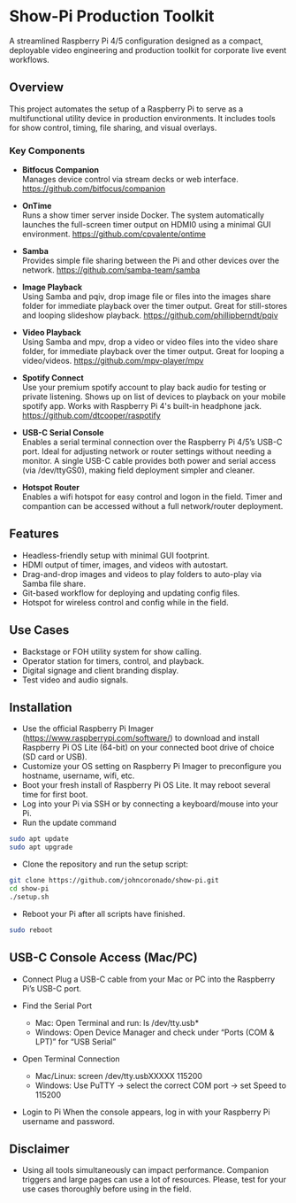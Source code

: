 # Show-Pi Production Toolkit

A streamlined Raspberry Pi 4/5 configuration designed as a compact, deployable video engineering and production toolkit for corporate live event workflows.

## Overview

This project automates the setup of a Raspberry Pi to serve as a multifunctional utility device in production environments. It includes tools for show control, timing, file sharing, and visual overlays.

### Key Components

- **Bitfocus Companion**  
  Manages device control via stream decks or web interface. https://github.com/bitfocus/companion

- **OnTime**  
  Runs a show timer server inside Docker. The system automatically launches the full-screen timer output on HDMI0 using a minimal GUI environment. https://github.com/cpvalente/ontime

- **Samba**  
  Provides simple file sharing between the Pi and other devices over the network. https://github.com/samba-team/samba

- **Image Playback**   
  Using Samba and pqiv, drop image file or files into the images share folder for immediate playback over the timer output. Great for still-stores and looping slideshow playback. https://github.com/phillipberndt/pqiv

- **Video Playback**   
  Using Samba and mpv, drop a video or video files into the video share folder, for immediate playback over the timer output. Great for looping a video/videos. https://github.com/mpv-player/mpv

- **Spotify Connect**  
  Use your premium spotify account to play back audio for testing or private listening. Shows up on list of devices to playback on your mobile spotify app. Works with Raspberry Pi 4's built-in headphone jack. https://github.com/dtcooper/raspotify

- **USB-C Serial Console**  
  Enables a serial terminal connection over the Raspberry Pi 4/5’s USB-C port. Ideal for adjusting network or router settings without needing a monitor. A single USB-C cable provides both power and serial access (via /dev/ttyGS0), making field deployment simpler and cleaner.

- **Hotspot Router**  
  Enables a wifi hotspot for easy control and logon in the field. Timer and compantion can be accessed without a full network/router deployment. 
  
## Features

- Headless-friendly setup with minimal GUI footprint.
- HDMI output of timer, images, and videos with autostart.
- Drag-and-drop images and videos to play folders to auto-play via Samba file share. 
- Git-based workflow for deploying and updating config files.
- Hotspot for wireless control and config while in the field.

## Use Cases

- Backstage or FOH utility system for show calling.
- Operator station for timers, control, and playback.
- Digital signage and client branding display.
- Test video and audio signals.

## Installation

- Use the official Raspberry Pi Imager (https://www.raspberrypi.com/software/) to download and install Raspberry Pi OS Lite (64-bit) on your connected boot drive of choice (SD card or USB).
- Customize your OS setting on Raspberry Pi Imager to preconfigure you hostname, username, wifi, etc.
- Boot your fresh install of Raspberry Pi OS Lite. It may reboot several time for first boot.
- Log into your Pi via SSH or by connecting a keyboard/mouse into your Pi.
- Run the update command

```bash
sudo apt update
sudo apt upgrade
```

- Clone the repository and run the setup script:

```bash
git clone https://github.com/johncoronado/show-pi.git
cd show-pi
./setup.sh
```

- Reboot your Pi after all scripts have finished.
```bash
sudo reboot
```

## USB-C Console Access (Mac/PC)

- Connect
   Plug a USB-C cable from your Mac or PC into the Raspberry Pi’s USB-C port.

- Find the Serial Port
   - Mac: Open Terminal and run:
     ls /dev/tty.usb*
   - Windows: Open Device Manager and check under “Ports (COM & LPT)” for “USB Serial”

- Open Terminal Connection
   - Mac/Linux:
     screen /dev/tty.usbXXXXX 115200
   - Windows:
     Use PuTTY → select the correct COM port → set Speed to 115200

- Login to Pi
   When the console appears, log in with your Raspberry Pi username and password.


## Disclaimer

- Using all tools simultaneously can impact performance. Companion triggers and large pages can use a lot of resources. Please, test for your use cases thoroughly before using in the field.
